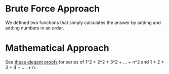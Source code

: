 # Brute Force Approach

We defined two functions that simply calculates the answer by adding and adding numbers in an order.

# Mathematical Approach

See [these elegant proofs](https://brilliant.org/wiki/sum-of-n-n2-or-n3/) for series of 1^2 + 2^2 + 3^2 + ... + n^2 and 1 + 2 + 3 + 4 + .... + n.
